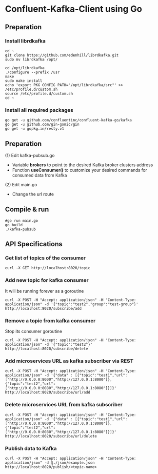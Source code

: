 # Confluent-Kafka-Client using Go

## Preparation

### Install librdkafka
```
cd ~
git clone https://github.com/edenhill/librdkafka.git
sudo mv librdkafka /opt/
```

```
cd /opt/librdkafka
./configure --prefix /usr
make
sudo make install
echo 'export PKG_CONFIG_PATH="/opt/librdkafka/src"' >> /etc/profile.d/custom.sh
source /etc/profile.d/custom.sh
cd ~
```

### Install all required packages
```
go get -u github.com/confluentinc/confluent-kafka-go/kafka
go get -u github.com/gin-gonic/gin
go get -u gopkg.in/resty.v1
```

## Preparation
(1) Edit kafka-pubsub.go
- Variable **brokers** to point to the desired Kafka broker clusters address
- Function **useConsumer()** to customize your desired commands for consumed data from Kafka

(2) Edit main.go
- Change the url route

## Compile & run
```
#go run main.go
go build
./kafka-pubsub
```

## API Specifications

### Get list of topics of the consumer
```
curl -X GET http://localhost:8020/topic
```

### Add new topic for kafka consumer 
It will be running forever as a goroutine
```
curl -X POST -H "Accept: application/json" -H "Content-Type: application/json" -d '{"topic":"test2","group":"test-group"}' http://localhost:8020/subscribe/add
```

### Remove a topic from kafka consumer
Stop its consumer goroutine
```
curl -X POST -H "Accept: application/json" -H "Content-Type: application/json" -d '{"topic":"test2"}' http://localhost:8020/subscribe/delete
```

### Add microservices URL as kafka subscriber via REST
```
curl -X POST -H "Accept: application/json" -H "Content-Type: application/json" -d '{"data" : [{"topic":"test1","url":["http://0.0.0.0:8000","http://127.0.0.1:8000"]}, {"topic":"test2","url":["http://0.0.0.0:8080","http://127.0.0.1:8080"]}]}' http://localhost:8020/subscribe/url/add
```

### Delete microservices URL from kafka subscriber
```
curl -X POST -H "Accept: application/json" -H "Content-Type: application/json" -d '{"data" : [{"topic":"test1","url":["http://0.0.0.0:8000","http://127.0.0.1:8000"]}, {"topic":"test2","url":["http://0.0.0.0:8080","http://127.0.0.1:8080"]}]}' http://localhost:8020/subscribe/url/delete
```

### Publish data to Kafka
```
curl -X POST -H "Accept: application/json" -H "Content-Type: application/json" -d @./json/example.json http://localhost:8020/publish/<topic-name>
```
